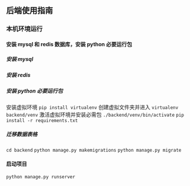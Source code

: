 ## 后端使用指南

### 本机环境运行

#### 安装 mysql 和 redis 数据库，安装 python 必要运行包

##### 安装 mysql

##### 安装 redis

##### 安装 python 必要运行包

安装虚拟环境
`pip install virtualenv`
创建虚拟文件夹并进入
`virtualenv backend/venv`
激活虚拟环境并安装必需包
`./backend/venv/bin/activate`
`pip install -r requirements.txt`

##### 迁移数据表格

`cd backend`
`python manage.py makemigrations`
`python manage.py migrate`

#### 启动项目

`python manage.py runserver`
